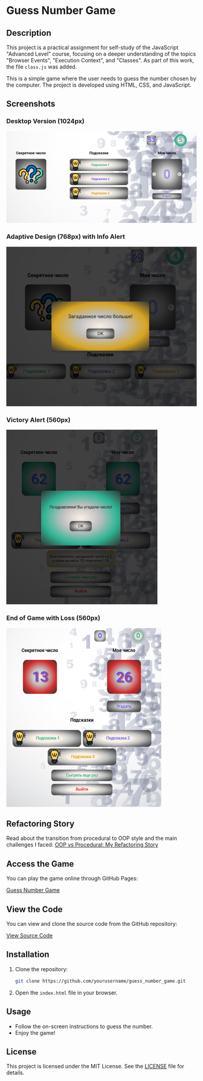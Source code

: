 # Guess Number Game

## Description

This project is a practical assignment for self-study of the JavaScript "Advanced Level" course, focusing on a deeper understanding of the topics "Browser Events", "Execution Context", and "Classes". As part of this work, the file `class.js` was added.

This is a simple game where the user needs to guess the number chosen by the computer. The project is developed using HTML, CSS, and JavaScript.

## Screenshots

### Desktop Version (1024px)
![Desktop Version](./screenshots/image1.png)

### Adaptive Design (768px) with Info Alert
![Adaptive Design](./screenshots/image2.png)

### Victory Alert (560px)
![Victory Alert](./screenshots/image3.png)

### End of Game with Loss (560px)
![End of Game](./screenshots/image4.png)

## Refactoring Story

Read about the transition from procedural to OOP style and the main challenges I faced:
[OOP vs Procedural: My Refactoring Story](./OOP-vs-Procedural.md)

## Access the Game

You can play the game online through GitHub Pages:

[Guess Number Game](https://kate8382.github.io/guess_number_game/)

## View the Code

You can view and clone the source code from the GitHub repository:

[View Source Code](https://github.com/kate8382/guess_number_game.git)

## Installation

1. Clone the repository:
   ```bash
   git clone https://github.com/yourusername/guess_number_game.git
   ```
2. Open the `index.html` file in your browser.

## Usage

- Follow the on-screen instructions to guess the number.
- Enjoy the game!

## License

This project is licensed under the MIT License. See the [LICENSE](./LICENSE) file for details.